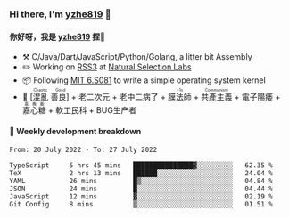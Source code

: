 ### Hi there, I'm [yzhe819](https://github.com/yzhe819) 👋

#### 你好呀，我是 [yzhe819](https://github.com/yzhe819) 捏👋

- :hammer_and_pick: C/Java/Dart/JavaScript/Python/Golang, a litter bit Assembly
- :pencil2: Working on [RSS3](https://github.com/NaturalSelectionLabs/RSS3) at [Natural Selection Labs](https://github.com/NaturalSelectionLabs)
- 📦 Following [MIT 6.S081](https://pdos.csail.mit.edu/6.S081/2020/) to write a simple operating system kernel
- 🔑 <ruby>[混亂 善良]<rp>（</rp><rt>Chaotic Good</rt><rp>）</rp></ruby> + 老二次元 + 老中二病了 + <ruby>膜法師<rp>（</rp><rt>+1s</rt><rp>）</rp></ruby> +  <ruby>共產主義<rp>（</rp><rt>Communism</rt><rp>）</rp></ruby> + 電子陽痿 + <ruby>嘉心糖<rp>（</rp><rt>嘉晚飯</rt><rp>）</rp></ruby> + 軟工民科 + BUG生产者



#### 📝 Weekly development breakdown

<!--START_SECTION:waka-->

```text
From: 20 July 2022 - To: 27 July 2022

TypeScript     5 hrs 45 mins   ███████████████▓░░░░░░░░░   62.35 %
TeX            2 hrs 13 mins   ██████░░░░░░░░░░░░░░░░░░░   24.04 %
YAML           26 mins         █▒░░░░░░░░░░░░░░░░░░░░░░░   04.84 %
JSON           24 mins         █░░░░░░░░░░░░░░░░░░░░░░░░   04.44 %
JavaScript     12 mins         ▓░░░░░░░░░░░░░░░░░░░░░░░░   02.19 %
Git Config     8 mins          ▒░░░░░░░░░░░░░░░░░░░░░░░░   01.51 %
```

<!--END_SECTION:waka-->



